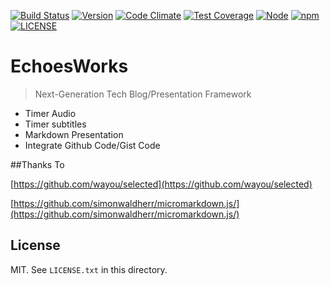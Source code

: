 [![Build Status](https://travis-ci.org/phodal/echoesworks.svg?branch=master)](https://travis-ci.org/phodal/echoesworks)
[![Version](http://img.shields.io/npm/v/echoesworks.svg?style=flat)](http://http://img.shields.io/npm/v/echoesworks.svg)
[![Code Climate](https://codeclimate.com/github/phodal/echoesworks/badges/gpa.svg)](https://codeclimate.com/github/phodal/echoesworks)
[![Test Coverage](https://codeclimate.com/github/phodal/echoesworks/badges/coverage.svg)](https://codeclimate.com/github/phodal/echoesworks)
[![Node](https://img.shields.io/node/v/gh-badges.svg?style=flat)]()
[![npm](https://img.shields.io/npm/dm/echoesworks.svg?style=flat)]()
[![LICENSE](https://img.shields.io/badge/license-MIT-green.svg?style=flat)]()

# EchoesWorks

> Next-Generation Tech Blog/Presentation Framework
 
- Timer Audio
- Timer subtitles
- Markdown Presentation
- Integrate Github Code/Gist Code

##Thanks To

[https://github.com/wayou/selected](https://github.com/wayou/selected)

[https://github.com/simonwaldherr/micromarkdown.js/](https://github.com/simonwaldherr/micromarkdown.js/)

## License

MIT. See `LICENSE.txt` in this directory.
